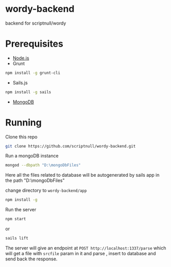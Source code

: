 # wordy-backend
backend for scriptnull/wordy 

# Prerequisites
- [Node.js](https://nodejs.org/en/)
- Grunt
```bash
npm install -g grunt-cli
```
- Sails.js 
```bash
npm install -g sails
```
- [MongoDB](https://www.mongodb.org/)

# Running
Clone this repo 
```bash 
git clone https://github.com/scriptnull/wordy-backend.git
```
Run a mongoDB instance 
```bash
mongod --dbpath "D:\mongoDbFiles"
```
Here all the files related to database will be autogenerated by sails app in the path "D:\mongoDbFiles"


change directory to ``wordy-backend/app``
```bash
npm install -g 
```
Run the server 
```bash
npm start
```
or 
```bash
sails lift
```

The server will give an endpoint at ``POST http://localhost:1337/parse`` which will get a file with ``srcfile`` param in it and parse , insert to database and send back the response.

